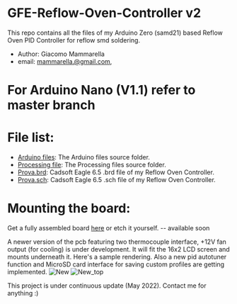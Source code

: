 # GFE-Reflow-Oven-Controller v2
This repo contains all the files of my Arduino Zero (samd21) based Reflow Oven PID Controller for reflow smd soldering.

* Author: Giacomo Mammarella
* email: mammarella.@gmail.com,

# For Arduino Nano (V1.1) refer to master branch

# File list:
* [Arduino files](https://github.com/giacu92/Reflow-Oven-Controller/tree/master/GFE_Reflow_Oven_Controller): The Arduino files source folder.
* [Processing file](https://github.com/giacu92/Reflow-Oven-Controller/tree/master/Processing/Reflow_oven_serial_controller): The Processing files source folder.
* [Prova.brd](https://github.com/giacu92/GFE-Reflow-Oven-Controller/blob/master/Prova.brd): Cadsoft Eagle 6.5 .brd file of my Reflow Oven Controller. 
* [Prova.sch](https://github.com/giacu92/GFE-Reflow-Oven-Controller/blob/master/Prova.sch): Cadsoft Eagle 6.5 .sch file of my Reflow Oven Controller.

# Mounting the board:
Get a fully assembled board [here](http://giacu92.bigcartel.com/product/reflow-oven-controller-board-v1-1) or etch it yourself. -- available soon

A newer version of the pcb featuring two thermocouple interface, +12V fan output (for cooling) is under development. It will fit the 16x2 LCD screen and mounts underneath it. Here's a sample rendering. Also a new pid autotuner function and MicroSD card interface for saving custom profiles are getting implemented.
![New](https://iili.io/WwUWf2.png)
![New_top](https://iili.io/WwUZzJ.png)

This project is under continuous update (May 2022). Contact me for anything :)
